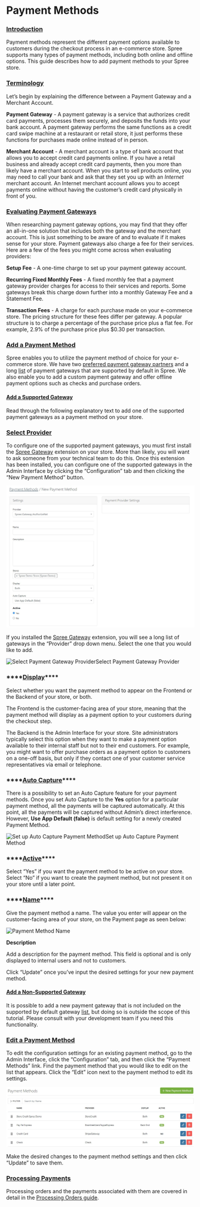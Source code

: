 # Payment Methods

### [Introduction](payment-methods.md#introduction) <a id="introduction"></a>

Payment methods represent the different payment options available to customers during the checkout process in an e-commerce store. Spree supports many types of payment methods, including both online and offline options. This guide describes how to add payment methods to your Spree store.

### [Terminology](payment-methods.md#terminology) <a id="terminology"></a>

Let’s begin by explaining the difference between a Payment Gateway and a Merchant Account.

**Payment Gateway** - A payment gateway is a service that authorizes credit card payments, processes them securely, and deposits the funds into your bank account. A payment gateway performs the same functions as a credit card swipe machine at a restaurant or retail store, it just performs these functions for purchases made online instead of in person.

**Merchant Account** - A merchant account is a type of bank account that allows you to accept credit card payments online. If you have a retail business and already accept credit card payments, then you more than likely have a merchant account. When you start to sell products online, you may need to call your bank and ask that they set you up with an _Internet_ merchant account. An Internet merchant account allows you to accept payments online without having the customer’s credit card physically in front of you.

### [Evaluating Payment Gateways](payment-methods.md#evaluating-payment-gateways) <a id="evaluating-payment-gateways"></a>

When researching payment gateway options, you may find that they offer an all-in-one solution that includes both the gateway and the merchant account. This is just something to be aware of and to evaluate if it makes sense for your store. Payment gateways also charge a fee for their services. Here are a few of the fees you might come across when evaluating providers:

**Setup Fee** - A one-time charge to set up your payment gateway account.

**Recurring Fixed Monthly Fees** - A fixed monthly fee that a payment gateway provider charges for access to their services and reports. Some gateways break this charge down further into a monthly Gateway Fee and a Statement Fee.

**Transaction Fees** - A charge for each purchase made on your e-commerce store. The pricing structure for these fees differ per gateway. A popular structure is to charge a percentage of the purchase price plus a flat fee. For example, 2.9% of the purchase price plus $0.30 per transaction.

### [Add a Payment Method](payment-methods.md#add-a-payment-method) <a id="add-a-payment-method"></a>

Spree enables you to utilize the payment method of choice for your e-commerce store. We have two [preferred payment gateway partners](http://spreecommerce.com/products/payment_processing) and a long [list](https://github.com/Shopify/active_merchant#supported-direct-payment-gateways) of payment gateways that are supported by default in Spree. We also enable you to add a custom payment gateway and offer offline payment options such as checks and purchase orders.

#### [Add a Supported Gateway](payment-methods.md#add-a-supported-gateway) <a id="add-a-supported-gateway"></a>

Read through the following explanatory text to add one of the supported payment gateways as a payment method on your store.

### [Select Provider](payment-methods.md#select-provider)

To configure one of the supported payment gateways, you must first install the [Spree Gateway](https://github.com/spree/spree_gateway) extension on your store. More than likely, you will want to ask someone from your technical team to do this. Once this extension has been installed, you can configure one of the supported gateways in the Admin Interface by clicking the “Configuration” tab and then clicking the “New Payment Method” button.



![](../.gitbook/assets/zrzut-ekranu-2021-08-19-161951.jpg)

If you installed the [Spree Gateway](https://github.com/spree/spree_gateway) extension, you will see a long list of gateways in the “Provider” drop down menu. Select the one that you would like to add.

![Select Payment Gateway Provider](https://guides.spreecommerce.org/static/045c4baf8159b90b914f4691ebd6635b/7bb69/add_payment_provider.jpg)Select Payment Gateway Provider

### \*\*\*\*[**Display**](payment-methods.md#display)\*\*\*\*

Select whether you want the payment method to appear on the Frontend or the Backend of your store, or both.

The Frontend is the customer-facing area of your store, meaning that the payment method will display as a payment option to your customers during the checkout step.

The Backend is the Admin Interface for your store. Site administrators typically select this option when they want to make a payment option available to their internal staff but not to their end customers. For example, you might want to offer purchase orders as a payment option to customers on a one-off basis, but only if they contact one of your customer service representatives via email or telephone.

### \*\*\*\*[**Auto Capture**](payment-methods.md#auto-capture)\*\*\*\*

There is a possibility to set an Auto Capture feature for your payment methods. Once you set Auto Capture to the **Yes** option for a particular payment method, all the payments will be captured automatically. At this point, all the payments will be captured without Admin’s direct interference. However, **Use App Default \(false\)** is default setting for a newly created Payment Method.

![Set up Auto Capture Payment Method](https://guides.spreecommerce.org/static/235e059f7070d5298ee9fc5102971aa7/481d1/auto_capture_payment_method.jpg)Set up Auto Capture Payment Method

### \*\*\*\*[**Active**](payment-methods.md#active)\*\*\*\*

Select “Yes” if you want the payment method to be active on your store. Select “No” if you want to create the payment method, but not present it on your store until a later point.

### \*\*\*\*[**Name**](payment-methods.md#name)\*\*\*\*

Give the payment method a name. The value you enter will appear on the customer-facing area of your store, on the Payment page as seen below:

![Payment Method Name](https://guides.spreecommerce.org/static/931cf67b74f7ebe34ed803e912c59e32/03ffe/payment_method_name.jpg)

**Description**

Add a description for the payment method. This field is optional and is only displayed to internal users and not to customers.

Click “Update” once you’ve input the desired settings for your new payment method.

#### [Add a Non-Supported Gateway](payment-methods.md#add-a-non-supported-gateway) <a id="add-a-non-supported-gateway"></a>

It is possible to add a new payment gateway that is not included on the supported by default gateway [list](https://github.com/Shopify/active_merchant#supported-direct-payment-gateways), but doing so is outside the scope of this tutorial. Please consult with your development team if you need this functionality.

### [Edit a Payment Method](payment-methods.md#edit-a-payment-method) <a id="edit-a-payment-method"></a>

To edit the configuration settings for an existing payment method, go to the Admin Interface, click the “Configuration” tab, and then click the “Payment Methods” link. Find the payment method that you would like to edit on the list that appears. Click the “Edit” icon next to the payment method to edit its settings.

![](../.gitbook/assets/zrzut-ekranu-2021-08-19-162218.jpg)

Make the desired changes to the payment method settings and then click “Update” to save them.

### [Processing Payments](payment-methods.md#processing-payments) <a id="processing-payments"></a>

Processing orders and the payments associated with them are covered in detail in the [Processing Orders guide](../orders/processing-orders.md).

